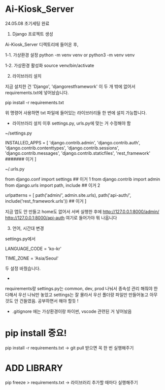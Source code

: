 # Ai-Kiosk_Server

24.05.08 초기세팅 완료

1. Django 프로젝트 생성

Ai-Kiosk_Server 디렉토리에 들어온 후,

1-1. 가상환경 설정
python -m venv venv
or python3 -m venv venv

1-2. 가상환경 활성화
source venv/bin/activate

2. 라이브러리 설치

지금 설치한 건 'Django', 'djangorestframework' 이 두 개 밖에 없어서 requirements.txt에 넣어놨습니다.

pip install -r requirements.txt

위 명령어 사용하면 txt 파일에 들어있는 라이브러리들 한 번에 설치 가능합니다.

- 라이브러리 설치 이후 settings.py, urls.py에 맞는 거 수정해야 함

~/settings.py

INSTALLED_APPS = [
'django.contrib.admin',
'django.contrib.auth',
'django.contrib.contenttypes',
'django.contrib.sessions',
'django.contrib.messages',
'django.contrib.staticfiles',
'rest_framework' ####### 이거
]

~/.urls.py

from django.conf import settings ## 이거 1
from django.contrib import admin
from django.urls import path, include ## 이거 2

urlpatterns = [
path('admin/', admin.site.urls),
path('api-auth/', include('rest_framework.urls')) ## 이거
]

지금 앱도 안 만들고 home도 없어서 서버 실행한 후에
http://127.0.0.1:8000/admin/
http://127.0.0.1:8000/api-auth
여기로 들어가야 뭐 나옵니다

3. 언어, 시간대 변경

settings.py에서

LANGUAGE_CODE = 'ko-kr'

TIME_ZONE = 'Asia/Seoul'

두 설정 바꿨습니다.

-

requirements랑 settings.py는 common, dev, prod 나눠서 종속성 관리 해줘야 한다해서 우선 나눠만 놓았고 settings는 잘 몰라서 우선 폴더랑 파일만 만들어놓고 아무것도 안 건들였음. 공부하면서 해야 할듯 !

- .gitignore 에는 가상환경이랑 파이썬, vscode 관련된 거 넣어놨음

# pip install 중요!

pip install -r requirements.txt
-> git pull 받으면 꼭 한 번 실행해주기

# ADD LIBRARY

pip freeze > requirements.txt
-> 라이브러리 추가할 때마다 실행해주기
